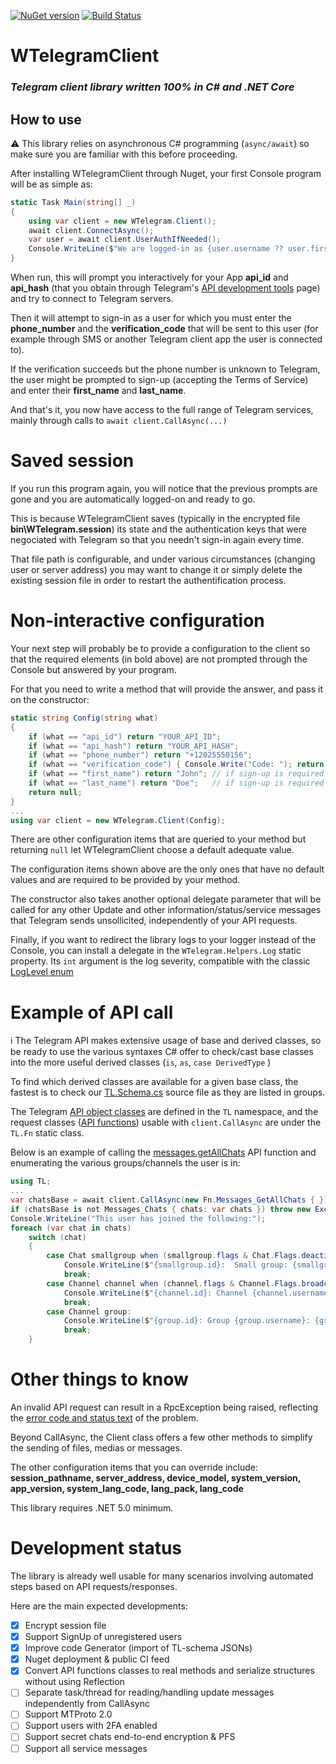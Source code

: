 ﻿[![NuGet version](https://badge.fury.io/nu/WTelegramClient.svg)](https://badge.fury.io/nu/WTelegramClient)
[![Build Status](https://dev.azure.com/wiz0u/WTelegramClient/_apis/build/status/wiz0u.WTelegramClient?branchName=master)](https://dev.azure.com/wiz0u/WTelegramClient/_packaging?_a=package&feed=WTelegramClient&package=WTelegramClient&protocolType=NuGet)

# WTelegramClient
### _Telegram client library written 100% in C# and .NET Core_

## How to use

:warning: This library relies on asynchronous C# programming (`async/await`) so make sure you are familiar with this before proceeding.

After installing WTelegramClient through Nuget, your first Console program will be as simple as:
```csharp
static Task Main(string[] _)
{
    using var client = new WTelegram.Client();
    await client.ConnectAsync();
    var user = await client.UserAuthIfNeeded();
    Console.WriteLine($"We are logged-in as {user.username ?? user.first_name + " " + user.last_name} (id {user.id})");
}
```
When run, this will prompt you interactively for your App **api_id** and **api_hash** (that you obtain through Telegram's [API development tools](https://my.telegram.org/apps) page) and try to connect to Telegram servers.

Then it will attempt to sign-in as a user for which you must enter the **phone_number** and the **verification_code** that will be sent to this user (for example through SMS or another Telegram client app the user is connected to).

If the verification succeeds but the phone number is unknown to Telegram, the user might be prompted to sign-up (accepting the Terms of Service) and enter their **first_name** and **last_name**.

And that's it, you now have access to the full range of Telegram services, mainly through calls to `await client.CallAsync(...)`

# Saved session
If you run this program again, you will notice that the previous prompts are gone and you are automatically logged-on and ready to go.

This is because WTelegramClient saves (typically in the encrypted file **bin\WTelegram.session**) its state and the authentication keys that were negociated with Telegram so that you needn't sign-in again every time.

That file path is configurable, and under various circumstances (changing user or server address) you may want to change it or simply delete the existing session file in order to restart the authentification process.

# Non-interactive configuration
Your next step will probably be to provide a configuration to the client so that the required elements (in bold above) are not prompted through the Console but answered by your program.

For that you need to write a method that will provide the answer, and pass it on the constructor:
```csharp
static string Config(string what)
{
    if (what == "api_id") return "YOUR_API_ID";
    if (what == "api_hash") return "YOUR_API_HASH";
    if (what == "phone_number") return "+12025550156";
    if (what == "verification_code") { Console.Write("Code: "); return Console.ReadLine(); }
    if (what == "first_name") return "John"; // if sign-up is required
    if (what == "last_name") return "Doe";   // if sign-up is required
    return null;
}
...
using var client = new WTelegram.Client(Config);
```
There are other configuration items that are queried to your method but returning `null` let WTelegramClient choose a default adequate value.

The configuration items shown above are the only ones that have no default values and are required to be provided by your method.

The constructor also takes another optional delegate parameter that will be called for any other Update and other information/status/service messages that Telegram sends unsollicited, independently of your API requests.

Finally, if you want to redirect the library logs to your logger instead of the Console, you can install a delegate in the `WTelegram.Helpers.Log` static property.
Its `int` argument is the log severity, compatible with the classic [LogLevel enum](https://docs.microsoft.com/en-us/dotnet/api/microsoft.extensions.logging.loglevel)

# Example of API call

:information_source: The Telegram API makes extensive usage of base and derived classes, so be ready to use the various syntaxes C# offer to check/cast base classes into the more useful derived classes (`is`, `as`, `case DerivedType` )

To find which derived classes are available for a given base class, the fastest is to check our [TL.Schema.cs](src/TL.Schema.cs) source file as they are listed in groups.

The Telegram [API object classes](https://core.telegram.org/schema) are defined in the `TL` namespace, and the request classes ([API functions](https://core.telegram.org/methods)) usable with `client.CallAsync` are under the `TL.Fn` static class.

Below is an example of calling the [messages.getAllChats](https://core.telegram.org/method/messages.getAllChats) API function and enumerating the various groups/channels the user is in:
```csharp
using TL;
...
var chatsBase = await client.CallAsync(new Fn.Messages_GetAllChats { });
if (chatsBase is not Messages_Chats { chats: var chats }) throw new Exception("hu?");
Console.WriteLine("This user has joined the following:");
foreach (var chat in chats)
    switch (chat)
    {
        case Chat smallgroup when (smallgroup.flags & Chat.Flags.deactivated) == 0:
            Console.WriteLine($"{smallgroup.id}:  Small group: {smallgroup.title} with {smallgroup.participants_count} members");
            break;
        case Channel channel when (channel.flags & Channel.Flags.broadcast) != 0:
            Console.WriteLine($"{channel.id}: Channel {channel.username}: {channel.title}");
            break;
        case Channel group:
            Console.WriteLine($"{group.id}: Group {group.username}: {group.title}");
            break;
    }
```

# Other things to know

An invalid API request can result in a RpcException being raised, reflecting the [error code and status text](https://core.telegram.org/api/errors) of the problem.

Beyond CallAsync, the Client class offers a few other methods to simplify the sending of files, medias or messages.

The other configuration items that you can override include: **session_pathname, server_address, device_model, system_version, app_version, system_lang_code, lang_pack, lang_code**

This library requires .NET 5.0 minimum.

# Development status
The library is already well usable for many scenarios involving automated steps based on API requests/responses.

Here are the main expected developments:
- [x] Encrypt session file
- [x] Support SignUp of unregistered users
- [x] Improve code Generator (import of TL-schema JSONs)
- [x] Nuget deployment & public CI feed
- [x] Convert API functions classes to real methods and serialize structures without using Reflection
- [ ] Separate task/thread for reading/handling update messages independently from CallAsync
- [ ] Support MTProto 2.0
- [ ] Support users with 2FA enabled
- [ ] Support secret chats end-to-end encryption & PFS
- [ ] Support all service messages
